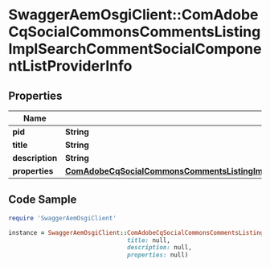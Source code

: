 # SwaggerAemOsgiClient::ComAdobeCqSocialCommonsCommentsListingImplSearchCommentSocialComponentListProviderInfo

## Properties

Name | Type | Description | Notes
------------ | ------------- | ------------- | -------------
**pid** | **String** |  | [optional] 
**title** | **String** |  | [optional] 
**description** | **String** |  | [optional] 
**properties** | [**ComAdobeCqSocialCommonsCommentsListingImplSearchCommentSocialComponentListProviderProperties**](ComAdobeCqSocialCommonsCommentsListingImplSearchCommentSocialComponentListProviderProperties.md) |  | [optional] 

## Code Sample

```ruby
require 'SwaggerAemOsgiClient'

instance = SwaggerAemOsgiClient::ComAdobeCqSocialCommonsCommentsListingImplSearchCommentSocialComponentListProviderInfo.new(pid: null,
                                 title: null,
                                 description: null,
                                 properties: null)
```


